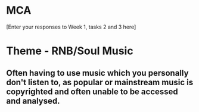# MCA
\[Enter your responses to Week 1, tasks 2 and 3 here\]
# Theme - RNB/Soul Music
## Often having to use music which you personally don't listen to, as popular or mainstream music is copyrighted and often unable to be accessed and analysed. 
